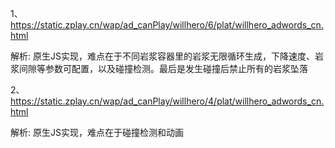 1、https://static.zplay.cn/wap/ad_canPlay/willhero/6/plat/willhero_adwords_cn.html

解析: 原生JS实现，难点在于不同岩浆容器里的岩浆无限循环生成，下降速度、岩浆间隙等参数可配置，以及碰撞检测。最后是发生碰撞后禁止所有的岩浆坠落

2、https://static.zplay.cn/wap/ad_canPlay/willhero/4/plat/willhero_adwords_cn.html

解析: 原生JS实现，难点在于碰撞检测和动画
